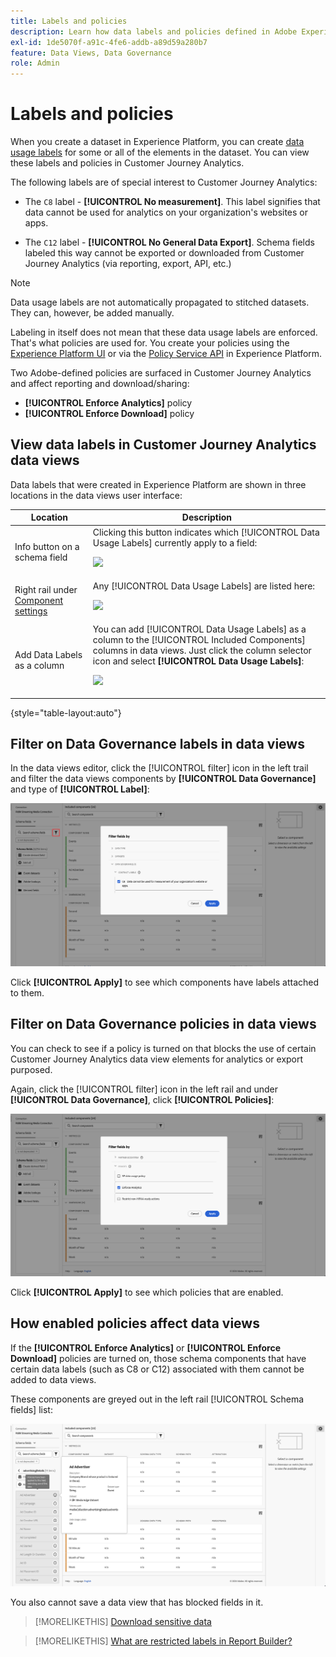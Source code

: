 ```yaml
---
title: Labels and policies
description: Learn how data labels and policies defined in Adobe Experience Platform affect data views and reporting in Customer Journey Analytics.
exl-id: 1de5070f-a91c-4fe6-addb-a89d59a280b7
feature: Data Views, Data Governance
role: Admin
---
```

# Labels and policies

When you create a dataset in Experience Platform, you can create [data usage labels](https://experienceleague.adobe.com/docs/experience-platform/data-governance/labels/reference.html?lang=en) for some or all of the elements in the dataset. You can view these labels and policies in Customer Journey Analytics. 

The following labels are of special interest to Customer Journey Analytics:

* The `C8` label - **[!UICONTROL No measurement]**. This label signifies that data cannot be used for analytics on your organization's websites or apps.

* The `C12` label - **[!UICONTROL No General Data Export]**. Schema fields labeled this way cannot be exported or downloaded from Customer Journey Analytics (via reporting, export, API, etc.)

>[!NOTE]
>
>Data usage labels are not automatically propagated to stitched datasets. They can, however, be added manually.

Labeling in itself does not mean that these data usage labels are enforced. That's what policies are used for. You create your policies using the [Experience Platform UI](https://experienceleague.adobe.com/docs/experience-platform/data-governance/policies/user-guide.html?lang=en) or via the [Policy Service API](https://experienceleague.adobe.com/docs/experience-platform/data-governance/api/overview.html?lang=en) in Experience Platform.

Two Adobe-defined policies are surfaced in Customer Journey Analytics and affect reporting and download/sharing:

* **[!UICONTROL Enforce Analytics]** policy
* **[!UICONTROL Enforce Download]** policy

## View data labels in Customer Journey Analytics data views

Data labels that were created in Experience Platform are shown in three locations in the data views user interface:

| Location | Description |
| --- | --- |
| Info button on a schema field | Clicking this button indicates which [!UICONTROL Data Usage Labels] currently apply to a field:<p>![](assets/data-label-left.png) |
| Right rail under [Component settings](/help/data-views/component-settings/overview.md) | Any [!UICONTROL Data Usage Labels] are listed here:<p>![](assets/data-label-right.png) |
| Add Data Labels as a column | You can add [!UICONTROL Data Usage Labels] as a column to the [!UICONTROL Included Components] columns in data views. Just click the column selector icon and select **[!UICONTROL Data Usage Labels]**:<p>![](assets/data-label-column.png) |

{style="table-layout:auto"}

## Filter on Data Governance labels in data views

In the data views editor, click the [!UICONTROL filter] icon in the left trail and filter the data views components by **[!UICONTROL Data Governance]** and type of **[!UICONTROL Label]**:

![](assets/filter-labels.png)

Click **[!UICONTROL Apply]** to see which components have labels attached to them.

## Filter on Data Governance policies in data views

You can check to see if a policy is turned on that blocks the use of certain Customer Journey Analytics data view elements for analytics or export purposed. 

Again, click the [!UICONTROL filter] icon in the left rail and under **[!UICONTROL Data Governance]**, click **[!UICONTROL Policies]**:

![Filter included components by list showing Enforce Analytics selected](assets/filter-policies.png)

Click **[!UICONTROL Apply]** to see which policies that are enabled.

## How enabled policies affect data views

If the **[!UICONTROL Enforce Analytics]** or **[!UICONTROL Enforce Download]** policies are turned on, those schema components that have certain data labels (such as C8 or C12) associated with them cannot be added to data views. 

These components are greyed out in the left rail [!UICONTROL Schema fields] list:

![Greyed out components and the Policies message indicating policies have been applied to this field restricting use of the data](assets/component-greyed.png)

You also cannot save a data view that has blocked fields in it.

>[!MORELIKETHIS]
>[Download sensitive data](/help/analysis-workspace/export/download-send.md)

>[!MORELIKETHIS]
>[What are restricted labels in Report Builder?](https://experienceleague.adobe.com/docs/analytics-platform/using/cja-reportbuilder/restricted-labels.html?lang=en)


